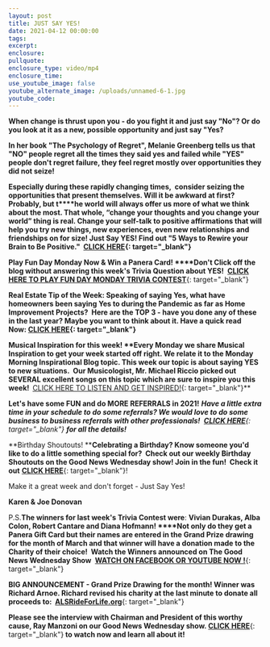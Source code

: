 ```yaml
---
layout: post
title: JUST SAY YES!
date: 2021-04-12 00:00:00
tags:
excerpt:
enclosure:
pullquote:
enclosure_type: video/mp4
enclosure_time:
use_youtube_image: false
youtube_alternate_image: /uploads/unnamed-6-1.jpg
youtube_code:
---
```

**When change is thrust upon you - do you fight it and just say "No"? Or do you look at it as a new, possible opportunity and just say "Yes?**

**In her book "The Psychology of Regret", Melanie Greenberg tells us that "NO" people regret all the times they said yes and failed while "YES" people don't regret failure, they feel regret mostly over opportunities they did not seize\!&nbsp;**

**Especially during these rapidly changing times,&nbsp; consider seizing the opportunities that present themselves. Will it be awkward at first? Probably, but t****he world will always offer us more of what we think about the most. That whole, “change your thoughts and you change your world” thing is real. Change your self-talk to positive affirmations that will help you try new things, new experiences, even new relationships and friendships on for size\! Just Say YES\! Find out "5 Ways to Rewire your Brain to Be Positive." &nbsp;[CLICK HERE](https://t.e2ma.net/click/9jmgld/5wd3tzj/5kgpbh){: target="_blank"}**

**Play Fun Day Monday Now & Win a Panera Card\!&nbsp;****Don't Click off the blog without answering this week's Trivia Question about YES\!&nbsp;**&nbsp;[**CLICK HERE TO PLAY FUN DAY MONDAY TRIVIA CONTEST**](https://t.e2ma.net/click/9jmgld/5wd3tzj/ldhpbh){: target="_blank"}

**Real Estate Tip of the Week: Speaking of saying Yes, what have homeowners been saying Yes to during the Pandemic as far as Home Improvement Projects?&nbsp; Here are the TOP 3 - have you done any of these in the last year? Maybe you want to think about it. Have a quick read Now:&nbsp;[CLICK HERE](https://t.e2ma.net/click/9jmgld/5wd3tzj/15hpbh){: target="_blank"}**

**Musical Inspiration for this week\!&nbsp;****Every Monday we share Musical Inspiration to get your week started off right. We relate it to the Monday Morning Inspirational Blog topic. This week our topic is about saying YES to new situations.&nbsp; Our Musicologist, Mr. Michael Riccio picked out SEVERAL excellent songs on this topic which are**&nbsp;**sure to inspire you this week\!**&nbsp;&nbsp;**[CLICK HERE TO LISTEN AND GET INSPIRED\!](https://t.e2ma.net/click/9jmgld/5wd3tzj/hyipbh){: target="_blank"}**

**Let's have some FUN and do MORE REFERRALS in 2021\!***&nbsp;**Have a little extra time in your schedule to do some referrals? We would love to do some business to business referrals with other professionals\!&nbsp;**&nbsp;[**CLICK HERE**](https://t.e2ma.net/click/9jmgld/5wd3tzj/xqjpbh){: target="_blank"}&nbsp;**for all the details\!**&nbsp;*

**Birthday Shoutouts\!&nbsp;****Celebrating a Birthday? Know someone you'd like to do a little something special for?&nbsp; Check out our weekly Birthday Shoutouts on the Good News Wednesday show\! Join in the fun\!&nbsp; Check it out**&nbsp;[**CLICK HERE**](https://t.e2ma.net/click/9jmgld/5wd3tzj/djkpbh){: target="_blank"}\!

Make it a great week and don't forget - Just Say Yes\!

**Karen & Joe Donovan**

P.S.**The winners for last week's Trivia Contest were**\:&nbsp;**Vivian Durakas, Alba Colon, Robert Cantare and Diana Hofmann\!&nbsp;****Not only do they get a Panera Gift Card but their names are entered in the Grand Prize drawing for the month of March and that winner will have a donation made to the Charity of their choice\! &nbsp;Watch the Winners announced on The Good News Wednesday Show&nbsp;**&nbsp;[**WATCH ON FACEBOOK OR YOUTUBE NOW \!**](https://t.e2ma.net/click/9jmgld/5wd3tzj/93lpbh){: target="_blank"}

**BIG ANNOUNCEMENT - Grand Prize Drawing for the month\! Winner was Richard Arnoe. Richard revised his charity at the last minute to donate all proceeds to: &nbsp;**[**ALSRideForLife.org**](https://t.e2ma.net/click/9jmgld/5wd3tzj/pwmpbh){: target="_blank"}

**Please see the interview with Chairman and President of this worthy cause, Ray Manzoni on our Good News Wednesday show.&nbsp;**[**CLICK HERE**](https://t.e2ma.net/click/9jmgld/5wd3tzj/5onpbh){: target="_blank"}**&nbsp;to watch now and learn all about it\!**
